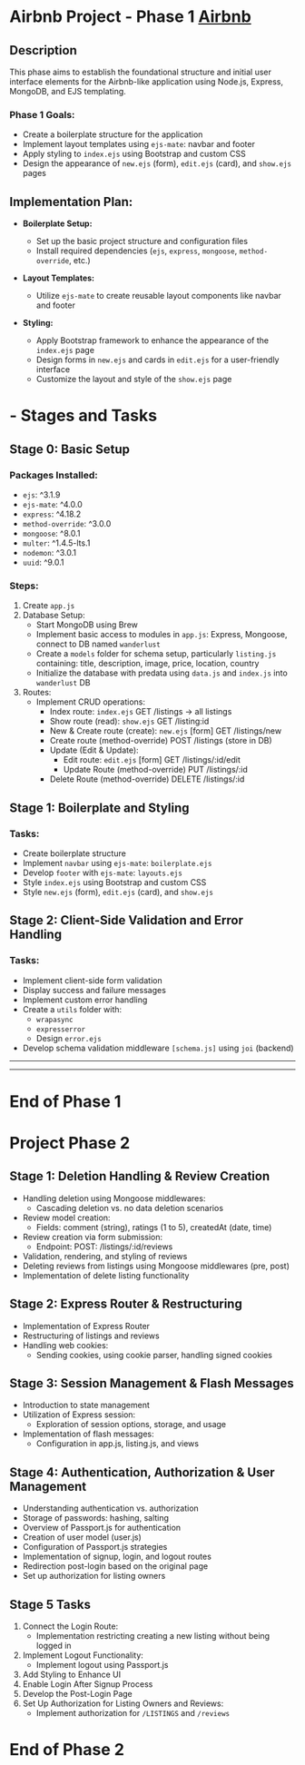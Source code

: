 # Airbnb Project - Phase 1 [Airbnb](https://airbnb-fl9w.onrender.com)

## Description

This phase aims to establish the foundational structure and initial user interface elements for the Airbnb-like application using Node.js, Express, MongoDB, and EJS templating.

### Phase 1 Goals:

- Create a boilerplate structure for the application
- Implement layout templates using `ejs-mate`: navbar and footer
- Apply styling to `index.ejs` using Bootstrap and custom CSS
- Design the appearance of `new.ejs` (form), `edit.ejs` (card), and `show.ejs` pages

## Implementation Plan:

- **Boilerplate Setup:**
  - Set up the basic project structure and configuration files
  - Install required dependencies (`ejs`, `express`, `mongoose`, `method-override`, etc.)

- **Layout Templates:**
  - Utilize `ejs-mate` to create reusable layout components like navbar and footer

- **Styling:**
  - Apply Bootstrap framework to enhance the appearance of the `index.ejs` page
  - Design forms in `new.ejs` and cards in `edit.ejs` for a user-friendly interface
  - Customize the layout and style of the `show.ejs` page

# - Stages and Tasks

## Stage 0: Basic Setup

### Packages Installed:

- `ejs`: ^3.1.9
- `ejs-mate`: ^4.0.0
- `express`: ^4.18.2
- `method-override`: ^3.0.0
- `mongoose`: ^8.0.1
- `multer`: ^1.4.5-lts.1
- `nodemon`: ^3.0.1
- `uuid`: ^9.0.1

### Steps:

1. Create `app.js`
2. Database Setup:
   - Start MongoDB using Brew
   - Implement basic access to modules in `app.js`: Express, Mongoose, connect to DB named `wanderlust`
   - Create a `models` folder for schema setup, particularly `listing.js` containing: title, description, image, price, location, country
   - Initialize the database with predata using `data.js` and `index.js` into `wanderlust` DB
3. Routes:
   - Implement CRUD operations:
     - Index route: `index.ejs` GET /listings -> all listings
     - Show route (read): `show.ejs` GET /listing:id
     - New & Create route (create): `new.ejs` [form] GET /listings/new
     - Create route (method-override) POST /listings (store in DB)
     - Update (Edit & Update):
       - Edit route: `edit.ejs` [form] GET /listings/:id/edit
       - Update Route (method-override) PUT /listings/:id
     - Delete Route (method-override) DELETE /listings/:id

## Stage 1: Boilerplate and Styling

### Tasks:

- Create boilerplate structure
- Implement `navbar` using `ejs-mate`: `boilerplate.ejs`
- Develop `footer` with `ejs-mate`: `layouts.ejs`
- Style `index.ejs` using Bootstrap and custom CSS
- Style `new.ejs` (form), `edit.ejs` (card), and `show.ejs`

## Stage 2: Client-Side Validation and Error Handling

### Tasks:

- Implement client-side form validation
- Display success and failure messages
- Implement custom error handling
- Create a `utils` folder with:
  - `wrapasync`
  - `expresserror`
  - Design `error.ejs`
- Develop schema validation middleware `[schema.js]` using `joi` (backend)


-----------------------------
-----------------------------

# End of Phase 1
# Project Phase 2

## Stage 1: Deletion Handling & Review Creation
- Handling deletion using Mongoose middlewares:
  - Cascading deletion vs. no data deletion scenarios
- Review model creation:
  - Fields: comment (string), ratings (1 to 5), createdAt (date, time)
- Review creation via form submission:
  - Endpoint: POST: /listings/:id/reviews
- Validation, rendering, and styling of reviews
- Deleting reviews from listings using Mongoose middlewares (pre, post)
- Implementation of delete listing functionality

## Stage 2: Express Router & Restructuring
- Implementation of Express Router
- Restructuring of listings and reviews
- Handling web cookies:
  - Sending cookies, using cookie parser, handling signed cookies

## Stage 3: Session Management & Flash Messages
- Introduction to state management
- Utilization of Express session:
  - Exploration of session options, storage, and usage
- Implementation of flash messages:
  - Configuration in app.js, listing.js, and views

## Stage 4: Authentication, Authorization & User Management
- Understanding authentication vs. authorization
- Storage of passwords: hashing, salting
- Overview of Passport.js for authentication
- Creation of user model (user.js)
- Configuration of Passport.js strategies
- Implementation of signup, login, and logout routes
- Redirection post-login based on the original page
- Set up authorization for listing owners

## Stage 5 Tasks
1. Connect the Login Route:
   - Implementation restricting creating a new listing without being logged in
2. Implement Logout Functionality:
   - Implement logout using Passport.js
3. Add Styling to Enhance UI
4. Enable Login After Signup Process
5. Develop the Post-Login Page
6. Set Up Authorization for Listing Owners and Reviews:
   - Implement authorization for `/LISTINGS` and `/reviews`

# End of Phase 2
